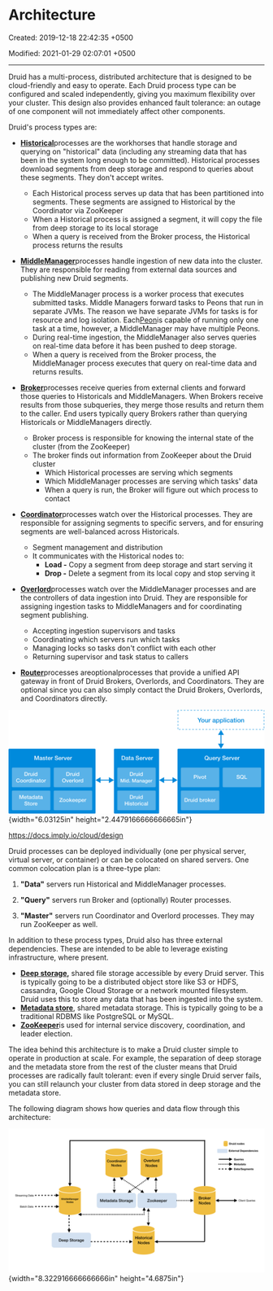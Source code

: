 # Architecture

Created: 2019-12-18 22:42:35 +0500

Modified: 2021-01-29 02:07:01 +0500

---

Druid has a multi-process, distributed architecture that is designed to be cloud-friendly and easy to operate. Each Druid process type can be configured and scaled independently, giving you maximum flexibility over your cluster. This design also provides enhanced fault tolerance: an outage of one component will not immediately affect other components.



Druid's process types are:
-   [**Historical**](http://druid.io/docs/latest/design/historical.html)processes are the workhorses that handle storage and querying on "historical" data (including any streaming data that has been in the system long enough to be committed). Historical processes download segments from deep storage and respond to queries about these segments. They don't accept writes.
    -   Each Historical process serves up data that has been partitioned into segments. These segments are assigned to Historical by the Coordinator via ZooKeeper
    -   When a Historical process is assigned a segment, it will copy the file from deep storage to its local storage
    -   When a query is received from the Broker process, the Historical process returns the results


-   [**MiddleManager**](http://druid.io/docs/latest/design/middlemanager.html)processes handle ingestion of new data into the cluster. They are responsible for reading from external data sources and publishing new Druid segments.
    -   The MiddleManager process is a worker process that executes submitted tasks. Middle Managers forward tasks to Peons that run in separate JVMs. The reason we have separate JVMs for tasks is for resource and log isolation. Each[Peon](https://druid.apache.org/docs/latest/design/peons.html)is capable of running only one task at a time, however, a MiddleManager may have multiple Peons.
    -   During real-time ingestion, the MiddleManager also serves queries on real-time data before it has been pushed to deep storage.
    -   When a query is received from the Broker process, the MiddleManager process executes that query on real-time data and returns results.


-   [**Broker**](http://druid.io/docs/latest/design/broker.html)processes receive queries from external clients and forward those queries to Historicals and MiddleManagers. When Brokers receive results from those subqueries, they merge those results and return them to the caller. End users typically query Brokers rather than querying Historicals or MiddleManagers directly.
    -   Broker process is responsible for knowing the internal state of the cluster (from the ZooKeeper)
    -   The broker finds out information from ZooKeeper about the Druid cluster
        -   Which Historical processes are serving which segments
        -   Which MiddleManager processes are serving which tasks' data
        -   When a query is run, the Broker will figure out which process to contact


-   [**Coordinator**](http://druid.io/docs/latest/design/coordinator.html)processes watch over the Historical processes. They are responsible for assigning segments to specific servers, and for ensuring segments are well-balanced across Historicals.
    -   Segment management and distribution
    -   It communicates with the Historical nodes to:
        -   **Load -** Copy a segment from deep storage and start serving it
        -   **Drop -** Delete a segment from its local copy and stop serving it


-   [**Overlord**](http://druid.io/docs/latest/design/overlord.html)processes watch over the MiddleManager processes and are the controllers of data ingestion into Druid. They are responsible for assigning ingestion tasks to MiddleManagers and for coordinating segment publishing.
    -   Accepting ingestion supervisors and tasks
    -   Coordinating which servers run which tasks
    -   Managing locks so tasks don't conflict with each other
    -   Returning supervisor and task status to callers


-   [**Router**](http://druid.io/docs/latest/development/router.html)processes areoptionalprocesses that provide a unified API gateway in front of Druid Brokers, Overlords, and Coordinators. They are optional since you can also simply contact the Druid Brokers, Overlords, and Coordinators directly.

![Diagram](media/Druid_Architecture-image1.png){width="6.03125in" height="2.4479166666666665in"}



<https://docs.imply.io/cloud/design>



Druid processes can be deployed individually (one per physical server, virtual server, or container) or can be colocated on shared servers. One common colocation plan is a three-type plan:

1.  **"Data"** servers run Historical and MiddleManager processes.

2.  **"Query"** servers run Broker and (optionally) Router processes.

3.  **"Master"** servers run Coordinator and Overlord processes. They may run ZooKeeper as well.



In addition to these process types, Druid also has three external dependencies. These are intended to be able to leverage existing infrastructure, where present.
-   **[Deep storage](http://druid.io/docs/latest/design/index.html#deep-storage),** shared file storage accessible by every Druid server. This is typically going to be a distributed object store like S3 or HDFS, cassandra, Google Cloud Storage or a network mounted filesystem. Druid uses this to store any data that has been ingested into the system.
-   [**Metadata store**](http://druid.io/docs/latest/design/index.html#metadata-storage), shared metadata storage. This is typically going to be a traditional RDBMS like PostgreSQL or MySQL.
-   [**ZooKeeper**](http://druid.io/docs/latest/design/index.html#zookeeper)is used for internal service discovery, coordination, and leader election.



The idea behind this architecture is to make a Druid cluster simple to operate in production at scale. For example, the separation of deep storage and the metadata store from the rest of the cluster means that Druid processes are radically fault tolerant: even if every single Druid server fails, you can still relaunch your cluster from data stored in deep storage and the metadata store.



The following diagram shows how queries and data flow through this architecture:

![Coordinator Nodes Overlord Nodes Druid nodes External Dependencies Metadata Data/Segments Client Queries Streaming Data Nodes MiddleManager Nodes 1 1 1 Deep Storage Metadata Storage Zookeeper Historical Broker Nodes Batch ](media/Druid_Architecture-image2.png){width="8.322916666666666in" height="4.6875in"}


